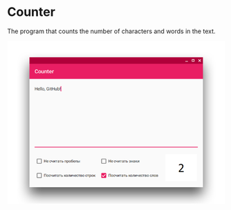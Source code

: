 # Counter
The program that counts the number of characters and words in the text.

![Screenshot](https://github.com/DionysusBenstein/Counter/raw/master/Screenshot.png) 

